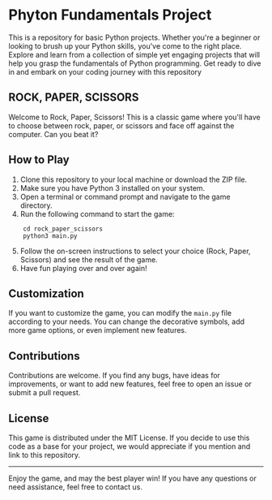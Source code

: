 # Phyton Fundamentals Project

This is a repository for basic Python projects. Whether you're a beginner or looking to brush up your Python skills, you've come to the right place. Explore and learn from a collection of simple yet engaging projects that will help you grasp the fundamentals of Python programming. Get ready to dive in and embark on your coding journey with this repository

## ROCK, PAPER, SCISSORS

Welcome to Rock, Paper, Scissors! This is a classic game where you'll have to choose between rock, paper, or scissors and face off against the computer. Can you beat it?

## How to Play

1. Clone this repository to your local machine or download the ZIP file.
2. Make sure you have Python 3 installed on your system.
3. Open a terminal or command prompt and navigate to the game directory.
4. Run the following command to start the game:

```
    cd rock_paper_scissors
    python3 main.py
```

5. Follow the on-screen instructions to select your choice (Rock, Paper, Scissors) and see the result of the game.
6. Have fun playing over and over again!

## Customization

If you want to customize the game, you can modify the `main.py` file according to your needs. You can change the decorative symbols, add more game options, or even implement new features.

## Contributions

Contributions are welcome. If you find any bugs, have ideas for improvements, or want to add new features, feel free to open an issue or submit a pull request.

## License

This game is distributed under the MIT License. If you decide to use this code as a base for your project, we would appreciate if you mention and link to this repository.

---

Enjoy the game, and may the best player win! If you have any questions or need assistance, feel free to contact us.